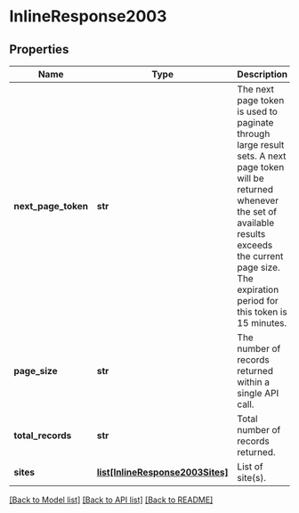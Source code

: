 # InlineResponse2003

## Properties
Name | Type | Description | Notes
------------ | ------------- | ------------- | -------------
**next_page_token** | **str** | The next page token is used to paginate through large result sets. A next page token will be returned whenever the set of available results exceeds the current page size. The expiration period for this token is 15 minutes. | [optional] 
**page_size** | **str** | The number of records returned within a single API call. | [optional] 
**total_records** | **str** | Total number of records returned. | [optional] 
**sites** | [**list[InlineResponse2003Sites]**](InlineResponse2003Sites.md) | List of site(s). | [optional] 

[[Back to Model list]](../README.md#documentation-for-models) [[Back to API list]](../README.md#documentation-for-api-endpoints) [[Back to README]](../README.md)

